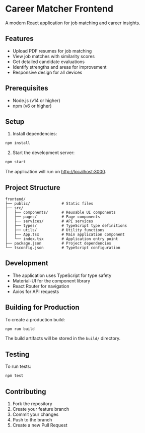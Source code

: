# Career Matcher Frontend

A modern React application for job matching and career insights.

## Features

- Upload PDF resumes for job matching
- View job matches with similarity scores
- Get detailed candidate evaluations
- Identify strengths and areas for improvement
- Responsive design for all devices

## Prerequisites

- Node.js (v14 or higher)
- npm (v6 or higher)

## Setup

1. Install dependencies:
```bash
npm install
```

2. Start the development server:
```bash
npm start
```

The application will run on [http://localhost:3000](http://localhost:3000).

## Project Structure

```
frontend/
├── public/              # Static files
├── src/
│   ├── components/      # Reusable UI components
│   ├── pages/           # Page components
│   ├── services/        # API services
│   ├── types/           # TypeScript type definitions
│   ├── utils/           # Utility functions
│   ├── App.tsx          # Main application component
│   └── index.tsx        # Application entry point
├── package.json         # Project dependencies
└── tsconfig.json        # TypeScript configuration
```

## Development

- The application uses TypeScript for type safety
- Material-UI for the component library
- React Router for navigation
- Axios for API requests

## Building for Production

To create a production build:

```bash
npm run build
```

The build artifacts will be stored in the `build/` directory.

## Testing

To run tests:

```bash
npm test
```

## Contributing

1. Fork the repository
2. Create your feature branch
3. Commit your changes
4. Push to the branch
5. Create a new Pull Request 